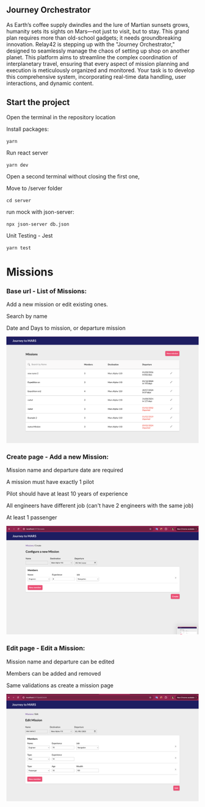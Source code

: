 ## Journey Orchestrator

As Earth’s coffee supply dwindles and the lure of Martian sunsets grows, humanity sets its sights
on Mars—not just to visit, but to stay. This grand plan requires more than old-school gadgets; it
needs groundbreaking innovation. Relay42 is stepping up with the "Journey Orchestrator,"
designed to seamlessly manage the chaos of setting up shop on another planet. This platform
aims to streamline the complex coordination of interplanetary travel, ensuring that every aspect of
mission planning and execution is meticulously organized and monitored. Your task is to develop
this comprehensive system, incorporating real-time data handling, user interactions, and dynamic
content.

## Start the project

Open the terminal in the repository location

Install packages:

`yarn`

Run react server

`yarn dev`

Open a second terminal without closing the first one,

Move to /server folder

`cd server`

run mock with json-server:

`npx json-server db.json`

Unit Testing - Jest

`yarn test`

# Missions

### Base url - List of Missions:

Add a new mission or edit existing ones.

Search by name

Date and Days to mission, or departure mission

![Main screen](public/assets/Missions.png 'Missions')

### Create page - Add a new Mission:

Mission name and departure date are required

A mission must have exactly 1 pilot

Pilot should have at least 10 years of experience

All engineers have different job (can't have 2 engineers with the same job)

At least 1 passenger

![Create](public/assets/Create.png 'Create')

### Edit page - Edit a Mission:

Mission name and departure can be edited

Members can be added and removed

Same validations as create a mission page

![Edit](public/assets/Edit.png 'Edit')
